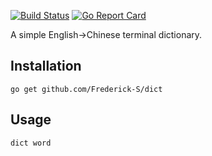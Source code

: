[![Build Status](https://travis-ci.org/Frederick-S/dict.svg?branch=master)](https://travis-ci.org/Frederick-S/dict) [![Go Report Card](https://goreportcard.com/badge/github.com/Frederick-S/dict)](https://goreportcard.com/report/github.com/Frederick-S/dict)

A simple English->Chinese terminal dictionary.

## Installation
```
go get github.com/Frederick-S/dict
```

## Usage
```
dict word
```
